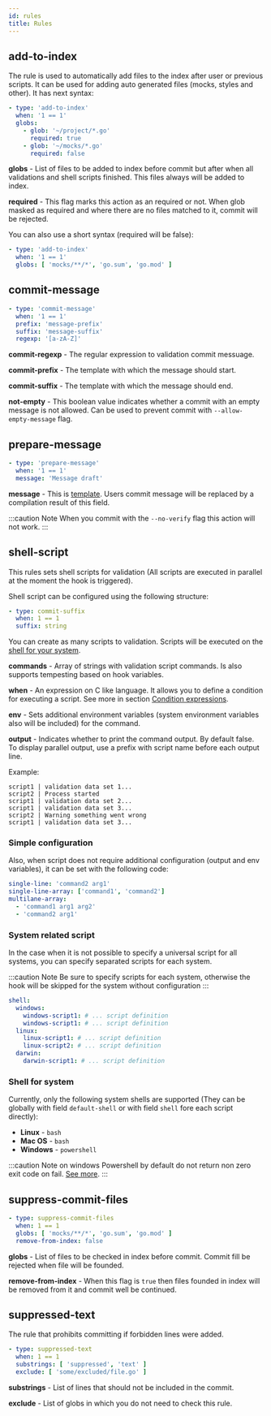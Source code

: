 ```yaml
---
id: rules
title: Rules
---
```


## add-to-index

The rule is used to automatically add files to the index after user or previous scripts. It can be used for adding auto generated files (mocks, styles and other). It has next syntax:

``` yaml
- type: 'add-to-index'
  when: '1 == 1'
  globs:
    - glob: '~/project/*.go'
      required: true
    - glob: '~/mocks/*.go'
      required: false
```

**globs** - List of files to be added to index before commit but after when all validations and shell scripts finished. This files always will be added to index.

**required** - This flag marks this action as an required or not. When glob masked as required and where there are no files matched to it, commit will be rejected.

You can also use a short syntax (required will be false):

``` yaml
- type: 'add-to-index'
  when: '1 == 1'
  globs: [ 'mocks/**/*', 'go.sum', 'go.mod' ]
```

## commit-message

``` yaml
- type: 'commit-message'
  when: '1 == 1'
  prefix: 'message-prefix'
  suffix: 'message-suffix'
  regexp: '[a-zA-Z]'
```

**commit-regexp** - The regular expression to validation commit messuage.

**commit-prefix** - The template with which the message should start.

**commit-suffix** - The template with which the message should end.

**not-empty** - This boolean value indicates whether a commit with an empty message is not allowed.
Can be used to prevent commit with `--allow-empty-message` flag.

## prepare-message

``` yaml
- type: 'prepare-message'
  when: '1 == 1'
  message: 'Message draft'
```

**message** - This is [template](/). Users commit message will be replaced by a compilation result of this field.

:::caution Note
When you commit with the `--no-verify` flag this action will not work.
:::

## shell-script

This rules sets shell scripts for validation (All scripts are executed in parallel at the moment the hook is triggered).

Shell script can be configured using the following structure:

``` yaml
- type: commit-suffix
  when: 1 == 1
  suffix: string
```

You can create as many scripts to validation. Scripts will be executed on the [shell for your system](#shell-for-system).

**commands** - Array of strings with validation script commands. Is also supports tempesting based on hook variables.

**when** - An expression on C like language. It allows you to define a condition for executing a script. See more in section [Condition expressions](./expressions.md).

**env** - Sets additional environment variables (system environment variables also will be included)  for the command.

**output** - Indicates whether to print the command output. By default false. To display parallel output, use a prefix with script name before each output line.

Example:

``` text
script1 | validation data set 1...
script2 | Process started
script1 | validation data set 2...
script1 | validation data set 3...
script2 | Warning something went wrong
script1 | validation data set 3...
```

### Simple configuration

Also, when script does not require additional configuration (output and env variables), it can be set with the following code:

```yaml
single-line: 'command2 arg1'
single-line-array: ['command1', 'command2']
multilane-array:
  - 'command1 arg1 arg2'
  - 'command2 arg1'
```

### System related script

In the case when it is not possible to specify a universal script for all systems, you can specify separated scripts for each system.

:::caution Note
Be sure to specify scripts for each system, otherwise the hook will be skipped for the system without configuration
:::

```yaml
shell:
  windows:
    windows-script1: # ... script definition
    windows-script1: # ... script definition
  linux:
    linux-script1: # ... script definition
    linux-script2: # ... script definition
  darwin:
    darwin-script1: # ... script definition
```

### Shell for system

Currently, only the following system shells are supported (They can be globally with field `default-shell` or with field `shell` fore each script directly):

- **Linux** - `bash`
- **Mac OS** - `bash`
- **Windows** - `powershell`

:::caution Note on windows
Powershell by default do not return non zero exit code on fail. [See more](https://docs.microsoft.com/en-us/powershell/module/microsoft.powershell.core/about/about_preference_variables?view=powershell-7#erroractionpreference).
:::

## suppress-commit-files

``` yaml
- type: suppress-commit-files
  when: 1 == 1
  globs: [ 'mocks/**/*', 'go.sum', 'go.mod' ]
  remove-from-index: false
```

**globs** - List of files to be checked in index before commit. Commit fill be rejected when file will be founded.

**remove-from-index** - When this flag is `true` then files founded in index will be removed from it and commit well be continued.
## suppressed-text

The rule that prohibits committing if forbidden lines were added.

``` yaml
- type: suppressed-text
  when: 1 == 1
  substrings: [ 'suppressed', 'text' ]
  exclude: [ 'some/excluded/file.go' ]
```

**substrings** - List of lines that should not be included in the commit.

**exclude** - List of globs in which you do not need to check this rule.
